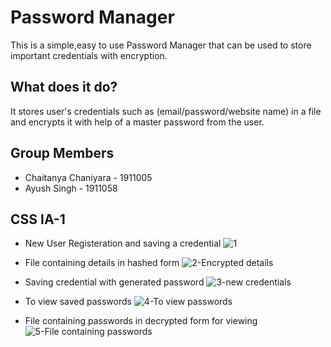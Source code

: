 # Password Manager
 This is a simple,easy to use Password Manager that can be used to store important credentials with encryption.
## What does it do?
 It stores user's credentials such as (email/password/website name) in a file and encrypts it with help of a master password from the user.


## Group Members
 - Chaitanya Chaniyara - 1911005
 - Ayush Singh - 1911058

## CSS  IA-1

- New User Registeration and saving a credential 
![1](https://user-images.githubusercontent.com/54410367/154525421-acaba3a1-2f4e-4b69-b81d-5a1db1a857dc.jpg)


- File containing details in hashed form
![2-Encrypted details](https://user-images.githubusercontent.com/54410367/154525472-7712f839-fbab-4993-90d4-df070befabbb.jpg)


- Saving credential with generated password
![3-new credentials](https://user-images.githubusercontent.com/54410367/154525506-673e2751-bfc3-4aec-9b2a-a3df83c6a41f.jpg)


- To view saved passwords
![4-To view passwords](https://user-images.githubusercontent.com/54410367/154525534-dfb021b9-35e1-4058-9d90-78ba3a445f33.jpg)


- File containing passwords in decrypted form for viewing
![5-File containing passwords](https://user-images.githubusercontent.com/54410367/154525556-37b39a4c-30ed-47e9-9b28-ec9f3385d78b.jpg)
